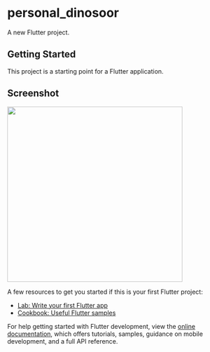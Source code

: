 # personal_dinosoor

A new Flutter project.

## Getting Started

This project is a starting point for a Flutter application.

## Screenshot
<img height="400" src="https://github.com/aakashx58/billionaire_app/assets/106716824/82b765ef-66ed-4153-9d1a-8df45f36414b">

A few resources to get you started if this is your first Flutter project:

- [Lab: Write your first Flutter app](https://docs.flutter.dev/get-started/codelab)
- [Cookbook: Useful Flutter samples](https://docs.flutter.dev/cookbook)

For help getting started with Flutter development, view the
[online documentation](https://docs.flutter.dev/), which offers tutorials,
samples, guidance on mobile development, and a full API reference.
